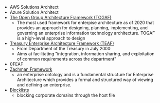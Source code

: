 
- AWS Solutions Architect
- Azure Solution Architect
- [The Open Group Architecture Framework (TOGAF)](https://en.wikipedia.org/wiki/The_Open_Group_Architecture_Framework)
  - The most used framework for enterpise architecture as of 2020 that provides an approach for designing, planning, implementing, and governing an enterprise information technology architecture.  TOGAF is a high-level approach to design
- [Treasury Enterprise Architecture Framework (TEAF)](https://cio-wiki.org/wiki/Treasury_Enterprise_Architecture_Framework_(TEAF))
  - From Department of the Treasury in July 2000
  - Aims at facilitating "integration, information sharing, and exploitation of common requirements across the department"
- 0FEAF
- [Zachman Framework](https://cio-wiki.org/wiki/Zachman_Framework)
  - an enterprise ontology and is a fundamental structure for Enterprise Architecture which provides a formal and structured way of viewing and defining an enterprise.
- [Blocklists](https://github.com/jmdugan/blocklists/tree/master/corporations)
  - blocking corporate domains through the host file
